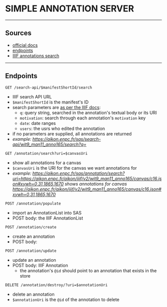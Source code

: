 # SIMPLE ANNOTATION SERVER

---

## Sources

- [official docs](https://github.com/glenrobson/SimpleAnnotationServer/tree/master/doc)
- [endpoints](https://github.com/glenrobson/SimpleAnnotationServer/blob/master/doc/Endpoints.md)
- [IIIF annotations search](https://github.com/glenrobson/SimpleAnnotationServer/blob/master/doc/IIIFSearch.md)

--- 

## Endpoints

```
GET /search-api/$manifestShortId/search
```
- IIIF search API URL
- `$manifestShortId` is the manifest's ID
- search parameters are [as per the IIIF docs](https://iiif.io/api/search/2.0/#request-1): 
    - `q`: query string, searched in the annotation's textual body or its URI
    - `motivation`: search through each annotation's `motivation` key
    - `date`: date ranges
    - `users`: the usrs who edited the annotation
- if no parameters are supplied, all annotations are returned
- *example: https://aikon.enpc.fr/sas/search-api/wit9_man11_anno165/search?q=*


```
GET /annotation/search?uri=$canvasUri
```
- show all annotations for a canvas
- `$canvasUri` is the URI for the canvas we want annotations for
- *example: https://aikon.enpc.fr/sas/annotation/search?uri=https://aikon.enpc.fr/aikon/iiif/v2/wit9_man11_anno165/canvas/c16.json#xywh=0,31,1865,1670 shows annotations for canvas https://aikon.enpc.fr/aikon/iiif/v2/wit9_man11_anno165/canvas/c16.json#xywh=0,31,1865,1670*

```
POST /annotation/populate
```
- import an AnnotationList into SAS
- POST body: the IIIF AnnotationList

```
POST /annotation/create
```
- create an annotation
- POST body:

```
POST /annotation/update
```
- update an annotation
- POST body: IIIF Annotation
    - the annotation's `@id` should point to an annotation that exists in the store

```
DELETE /annotation/destroy/?uri=$annotationUri
```
- delete an annotation
- `$annotationUri` is the `@id` of the annotation to delete


